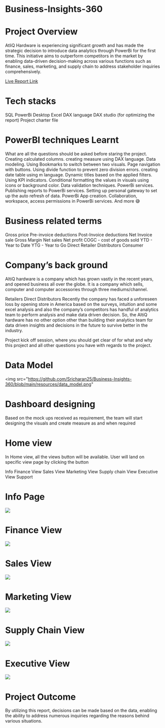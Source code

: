# Business-Insights-360

# Project Overview

AtliQ Hardware is experiencing significant growth and has made the strategic decision to introduce data analytics through PowerBi for the first time. This initiative aims to outperform competitors in the market by enabling data-driven decision-making across various functions such as finance, sales, marketing, and supply chain to address stakeholder inquiries comprehensively.

<a href="https://app.powerbi.com/view?r=eyJrIjoiMGRlOGQ0MDUtY2RkYi00YjRmLWI0NWEtZjg4MjJmYWU0MjE1IiwidCI6ImM2ZTU0OWIzLTVmNDUtNDAzMi1hYWU5LWQ0MjQ0ZGM1YjJjNCJ9&pageName=ReportSection409d507de006e51a9703">Live Report Link</a>

# Tech stacks

SQL
PowerBi Desktop
Excel
DAX language
DAX studio (for optimizing the report)
Project charter file

# PowerBI techniques Learnt
What are all the questions should be asked before staring the project.
Creating calculated columns.
creating measure using DAX language.
Data modeling.
Using Bookmarks to switch between two visuals.
Page navigation with buttons.
Using divide function to prevent zero division errors.
creating date table using m language.
Dynamic titles based on the applied filters.
Using KPI indicators.
Conditional formatting the values in visuals using icons or background color.
Data validation techniques.
PowerBi services.
Publishing reports to PowerBi services.
Setting up personal gateway to set up the auto refresh of data.
PowerBi App creation.
Collaboration, workspace, access permissions in PowerBi services.
And more 😅

# Business related terms
Gross price
Pre-invoice deductions
Post-Invoice deductions
Net Invoice sale
Gross Margin
Net sales
Net profit
COGC - cost of goods sold
YTD - Year to Date
YTG - Year to Go
Direct
Retailer
Distributors
Consumer
# Company’s back ground
AltiQ hardware is a company which has grown vastly in the recent years, and opened business all over the globe. It is a company which sells, computer and computer accessories through three mediums/channel.

Retailers
Direct
Distributors
Recently the company has faced a unforeseen loss by opening store in America based on the surveys, intuition and some excel analysis and also the company’s competitors has handful of analytics team to perform analysis and make data driven decision. So, the AltiQ hardware has no other option other than building their analytics team for data driven insights and decisions in the future to survive better in the industry.

Project kick off session, where you should get clear of for what and why this project and all other questions you have with regards to the project.

# Data Model
<img src="https://github.com/Sricharan25/Business-Insights-360/blob/main/resources/data_model.png"
# Dashboard designing
Based on the mock ups received as requirement, the team will start designing the visuals and create measure as and when required

# Home view
In Home view, all the views button will be available. User will land on specific view page by clicking the button

Info
Finance View
Sales View
Marketing View
Supply chain View
Executive View
Support

# Info Page
<img src="https://github.com/Sricharan25/Business-Insights-360/blob/main/resources/info.png">

# Finance View
<img src="https://github.com/Sricharan25/Business-Insights-360/blob/main/resources/finance_view.png">

# Sales View
<img src="https://github.com/Sricharan25/Business-Insights-360/blob/main/resources/sales_view.png">

# Marketing View
<img src="https://github.com/Sricharan25/Business-Insights-360/blob/main/resources/marketing_view.png">

# Supply Chain View
<img src="https://github.com/Sricharan25/Business-Insights-360/blob/main/resources/supply_chain_view.png">

# Executive View
<img src="https://github.com/Sricharan25/Business-Insights-360/blob/main/resources/executive_view.png">

# Project Outcome
By utilizing this report, decisions can be made based on the data, enabling the ability to address numerous inquiries regarding the reasons behind various situations.



















